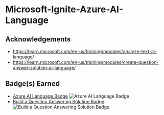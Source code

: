 # Microsoft-Ignite-Azure-AI-Language



## Acknowledgements
- https://learn.microsoft.com/en-us/training/modules/analyze-text-ai-language/
- https://learn.microsoft.com/en-us/training/modules/create-question-answer-solution-ai-language/


## Badge(s) Earned
- [Azure AI Language Badge](https://learn.microsoft.com/api/achievements/share/en-us/JainAyushri-0042/8RKLG8DW?sharingId=966CA24C5AD997DF) ![Azure AI Language Badge](https://github.com/AJ1904/Microsoft-Ignite-Azure-AI-Language/assets/49027490/e155412c-8fa5-4ad0-89fd-bde728e1734a)
- [Build a Question Answering Solution Badge](https://learn.microsoft.com/api/achievements/share/en-us/JainAyushri-0042/YV5MMSKR?sharingId=966CA24C5AD997DF) ![Build a Question Answering Solution Badge](https://github.com/AJ1904/Microsoft-Ignite-Azure-AI-Language/assets/49027490/f1db1208-7b56-4d9c-ab3c-f10e43b04565)
